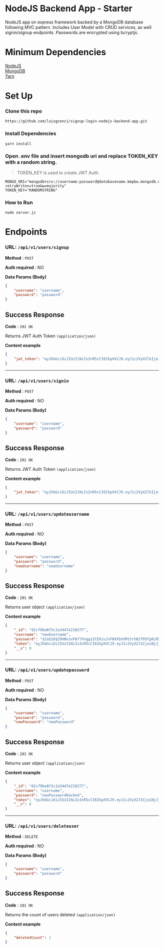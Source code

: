 # NodeJS Backend App - Starter
NodeJS app on express framework backed by a MongoDB database following MVC pattern. Includes User Model with CRUD services, as well signin/signup endpoints. Passwords are encrypted using bcryptjs.

# Minimum Dependencies
[NodeJS](https://nodejs.org/en/download/) \
[MongoDB](https://www.mongodb.com/docs/manual/tutorial/getting-started/) \
[Yarn](https://classic.yarnpkg.com/lang/en/docs/install/#mac-stable)

# Set Up
### Clone this repo 
```https://github.com/luisgcenci/signup-login-nodejs-backend-app.git```
### Install Dependencies
```yarn install```

### Open .env file and insert mongodb uri and replace TOKEN_KEY with a random string.

> TOKEN_KEY is used to create JWT Auth.
```
MONGO_URI="mongodb+srv://username:password@databasename.bmpbw.mongodb.net/?retryWrites=true&w=majority"
TOKEN_KEY="RANDOMSTRING"
```

### How to Run
```node server.js```

# Endpoints
### **URL**: `/api/v1/users/signup`

**Method** : `POST`

**Auth required** : NO

**Data Params (Body)**

```json
{
    "username": "username",
    "password": "password"
}
```

## Success Response

**Code** : `201 OK` 

Returns JWT Auth Token ```(application/json)```

**Content example**

```json
{
    "jwt_token": "eyJhbGciOiJIUzI1NiIsInR5cCI6IkpXVCJ9.eyJ1c2VyX2lkIjoiNjJjZjliZThmM2MyYTM0NDdlMjEwMjc3IiwidXNlcm5hbWUiOiJyb290IiwiaWF0IjoxNjU3NzczMDMyLCJleHAiOjE2NTc3ODAyMzJ9.2avOPBKgWKcLYdmjs6z5j8Yr8rgi4GossoFyLC6pEg0"
}
```
---
### **URL**: `/api/v1/users/signin`

**Method** : `POST`

**Auth required** : NO

**Data Params (Body)**

```json
{
    "username": "username",
    "password": "password"
}
```

## Success Response

**Code** : `201 OK`

Returns JWT Auth Token ```(application/json)```

**Content example**

```json
{
    "jwt_token": "eyJhbGciOiJIUzI1NiIsInR5cCI6IkpXVCJ9.eyJ1c2VyX2lkIjoiNjJjZjliZThmM2MyYTM0NDdlMjEwMjc3IiwidXNlcm5hbWUiOiJyb290IiwiaWF0IjoxNjU3NzczMDMyLCJleHAiOjE2NTc3ODAyMzJ9.2avOPBKgWKcLYdmjs6z5j8Yr8rgi4GossoFyLC6pEg0"
}
```
---
### **URL**: `/api/v1/users/updateusername`

**Method** : `POST`

**Auth required** : NO

**Data Params (Body)**

```json
{
    "username": "username",
    "password": "password",
    "newUsername": "newUsername"
}
```

## Success Response

**Code** : `201 OK`

Returns user object ```(application/json)```

**Content example**

```json
{
    "_id": "62cf9be8f3c2a3447e210277",
    "username": "newUsername",
    "password": "$2a$10$Z9XNnzvPA77VnggiEtE9juJvFNXFbVVMtSrhNJTPDfpKLM2jF/keO",
    "token": "eyJhbGciOiJIUzI1NiIsInR5cCI6IkpXVCJ9.eyJ1c2VyX2lkIjoiNjJjZjliZThmM2MyYTM0NDdlMjEwMjc3IiwidXNlcm5hbWUiOiJyb290IiwiaWF0IjoxNjU3NzczMDMyLCJleHAiOjE2NTc3ODAyMzJ9.2avOPBKgWKcLYdmjs6z5j8Yr8rgi4GossoFyLC6pEg0",
    "__v": 0
}
```
---
### **URL**: `/api/v1/users/updatepassword`

**Method** : `POST`

**Auth required** : NO

**Data Params (Body)**

```json
{
    "username": "username",
    "password": "password",
    "newPassword": "newPassword"
}
```

## Success Response

**Code** : `201 OK`

Returns user object ```(application/json)```

**Content example**

```json
{
    "_id": "62cf9be8f3c2a3447e210277",
    "username": "username",
    "password": "newPasswordHashed",
    "token": "eyJhbGciOiJIUzI1NiIsInR5cCI6IkpXVCJ9.eyJ1c2VyX2lkIjoiNjJjZjliZThmM2MyYTM0NDdlMjEwMjc3IiwidXNlcm5hbWUiOiJyb290IiwiaWF0IjoxNjU3NzczMDMyLCJleHAiOjE2NTc3ODAyMzJ9.2avOPBKgWKcLYdmjs6z5j8Yr8rgi4GossoFyLC6pEg0",
    "__v": 0
}
```
---
### **URL**: `/api/v1/users/deleteuser`

**Method** : `DELETE`

**Auth required** : NO

**Data Params (Body)**

```json
{
    "username": "username",
    "password": "password"
}
```

## Success Response

**Code** : `201 OK`

Returns the count of users deleted ```(application/json)```

**Content example**

```json
{
    "deletedCount": 1
}
```
